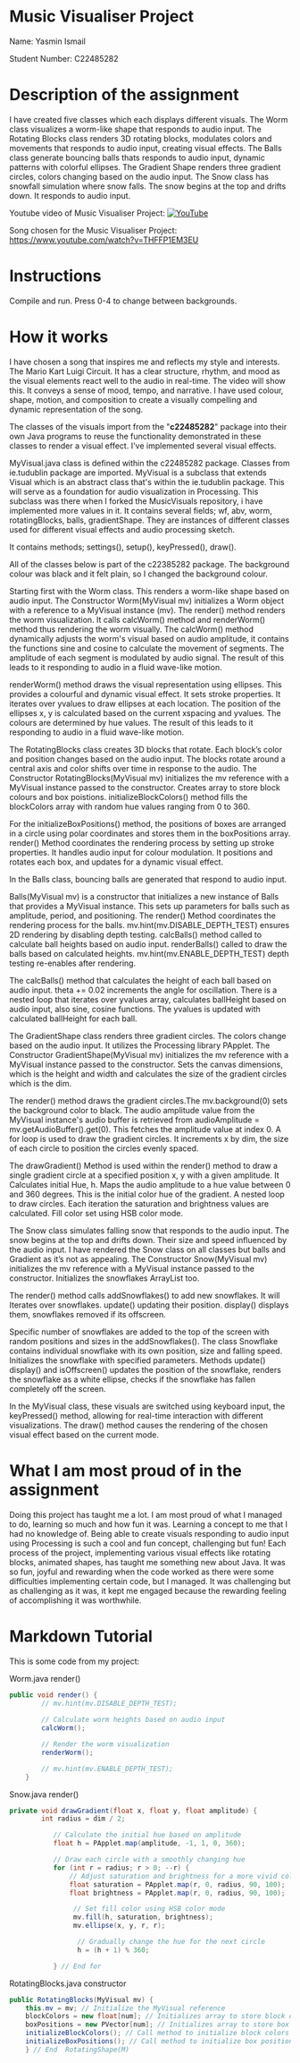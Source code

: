 # Music Visualiser Project

Name: Yasmin Ismail

Student Number: C22485282

# Description of the assignment
I have created five classes which each displays different visuals. The Worm class visualizes  a worm-like shape that responds to audio input. The Rotating Blocks class renders 3D rotating blocks, modulates  colors and movements that responds to audio input, creating visual effects. The Balls class generate bouncing balls thats responds to audio input, dynamic patterns with colorful ellipses. The Gradient Shape renders three gradient circles, colors changing based on the audio input. The Snow class has snowfall simulation where snow falls. The snow begins at the top and drifts down. It responds to audio input.

Youtube video of  Music Visualiser Project: [![YouTube](http://img.youtube.com/vi/PFwGrX_GDFs/0.jpg)](https://www.youtube.com/watch?v=PFwGrX_GDFs)



Song chosen for the Music Visualiser Project: https://www.youtube.com/watch?v=THFFP1EM3EU

# Instructions
Compile and run. 
Press 0-4 to change between backgrounds. 


# How it works

I have chosen a song that inspires me and reflects my style and interests. The Mario Kart Luigi Circuit. It has a clear structure, rhythm, and mood as the visual elements react well to the audio in real-time. The video will show this. It conveys a sense of mood, tempo, and narrative. I have used colour, shape, motion, and composition to create a visually compelling and dynamic representation of the song. 
 
The classes of the visuals import from the "**c22485282**" package into their own Java programs to reuse the functionality demonstrated in these classes to render a visual effect. 
I've implemented several visual effects.  

MyVisual.java class is defined within the c22485282 package. Classes from ie.tudublin package are imported. MyVisual is a subclass that extends Visual which is an abstract class that's within the ie.tudublin package. This will serve as a foundation for audio visualization in Processing. This subclass was there when I forked the MusicVisuals repository, i have implemented more values in it. It contains several fields; wf, abv, worm, rotatingBlocks, balls, gradientShape. They are instances of different classes used for different visual effects and audio processing sketch.  

It contains methods; settings(), setup(), keyPressed(), draw(). 

All of the classes below is part of the c22385282 package.  The background colour was black and it felt plain, so I changed the background colour.

Starting first with the Worm class. This renders a worm-like shape based on audio input. The Constructor Worm(MyVisual mv) initializes a Worm object with a reference to a MyVisual instance (mv). 
The render() method renders the worm visualization. It calls calcWorm() method and renderWorm() method thus rendering the worm visually. The calcWorm() method dynamically adjusts the worm's visual based on audio amplitude, it contains the functions sine and cosine to calculate the movement of segments. The amplitude of each segment is modulated by audio signal. The result of this leads to it responding to audio in a fluid wave-like motion. 

renderWorm() method draws the visual representation using ellipses. This provides a colourful and dynamic visual effect. It sets stroke properties. It iterates over yvalues to draw ellipses at each location. The position of the ellipses x, y is calculated based on the current xspacing and yvalues. The colours are determined by hue values. The result of this leads to it responding to audio in a fluid wave-like motion.

The RotatingBlocks  class creates 3D blocks that rotate. Each block’s color and position changes based on the audio input. The blocks rotate around a central axis and color shifts over time in response to the audio. 
The Constructor RotatingBlocks(MyVisual mv) initializes the mv reference with a MyVisual instance passed to the constructor. Creates array to store block colours and box poistions. initializeBlockColors() method fills the blockColors array with random hue values ranging from 0 to 360. 

For the initializeBoxPositions() method, the positions of boxes are arranged in a circle using polar coordinates and stores them in the boxPositions array. render() Method coordinates the rendering process by setting up stroke properties. It handles audio input for colour modulation. It positions and rotates each box, and updates for a dynamic visual effect. 

In the Balls class, bouncing balls are generated that respond to audio input. 

Balls(MyVisual mv) is a constructor that initializes a new instance of Balls that provides a MyVisual instance. This sets up parameters for balls such as amplitude, period, and positioning. 
The render() Method coordinates the rendering process for the balls. mv.hint(mv.DISABLE_DEPTH_TEST) ensures 2D rendering by disabling depth testing. calcBalls() method called to calculate ball heights based on audio input. renderBalls() called to draw the balls based on calculated heights. mv.hint(mv.ENABLE_DEPTH_TEST) depth testing re-enables after rendering.

The calcBalls() method that calculates the height of each ball based on audio input. theta += 0.02 increments the angle for oscillation. There is a nested loop that iterates over yvalues array, calculates ballHeight based on audio input, also sine, cosine functions. The yvalues is updated with calculated ballHeight for each ball.

The GradientShape class renders three gradient circles. The colors change based on the audio input. It utilizes the Processing library PApplet. The Constructor GradientShape(MyVisual mv) initializes the mv reference with a MyVisual instance passed to the constructor. Sets the canvas dimensions, which is the height and width and calculates the size of the gradient circles which is the dim.

The render() method draws the gradient circles.The mv.background(0) sets the background color to black. The audio amplitude value from the MyVisual instance's audio buffer is retrieved from audioAmplitude = mv.getAudioBuffer().get(0). This fetches the amplitude value at index 0. A for loop is used to draw the gradient circles. It  increments x by dim, the size of each circle to position the circles evenly spaced.

The drawGradient() Method is used within the render() method to draw a single gradient circle at a specified position x, y with a given amplitude. It Calculates initial Hue, h.  Maps the audio amplitude to a hue value between 0 and 360 degrees. This is the initial color hue of the gradient. A nested loop to draw circles. Each iteration the saturation and brightness values are calculated. Fill color set using HSB color mode.


The Snow class simulates falling snow that responds to the audio input. The snow begins at the top and drifts down. Their size and speed influenced by the audio input. I have rendered the Snow class on all classes but balls and Gradient as it’s not as appealing. 
The Constructor Snow(MyVisual mv) initializes the mv reference with a MyVisual instance passed to the constructor. Initializes the snowflakes ArrayList too. 

The render() method calls addSnowflakes() to add new snowflakes. It will Iterates over snowflakes. update() updating their position. display() displays them, snowflakes removed if its offscreen. 


Specific number of snowflakes are added to the top of the screen with random positions and sizes in the addSnowflakes(). The class Snowflake contains individual snowflake with its own position, size  and falling speed. Initializes the snowflake with specified parameters. 
Methods update() display() and isOffscreen() updates the position of the snowflake, renders the snowflake as a white ellipse, checks if the snowflake has fallen completely off the screen.


In the MyVisual class, these visuals are switched using keyboard input, the keyPressed() method, allowing for real-time interaction with different visualizations. The draw() method causes the rendering of the chosen visual effect based on the current mode.  

 



# What I am most proud of in the assignment
Doing this project has taught me a lot. I am most proud of what I managed to do, learning so much and how fun it was. Learning a concept to me that I had no knowledge of. Being able to create visuals responding to audio input using Processing is such a cool and fun concept, challenging but fun! Each process of the project, implementing various visual effects like rotating blocks, animated shapes, has taught me something new about Java. It was so fun, joyful and rewarding when the code worked as there were some difficulties implementing certain code, but I managed. It was challenging but as challenging as it was, it kept me engaged because the rewarding feeling of accomplishing it was worthwhile.  

# Markdown Tutorial



This is some code from my project:

Worm.java render() 
```Java
public void render() {
        // mv.hint(mv.DISABLE_DEPTH_TEST);
      
        // Calculate worm heights based on audio input
        calcWorm();

        // Render the worm visualization
        renderWorm();

        // mv.hint(mv.ENABLE_DEPTH_TEST);
    }
```
Snow.java render()
```Java
private void drawGradient(float x, float y, float amplitude) {
        int radius = dim / 2;

           // Calculate the initial hue based on amplitude
           float h = PApplet.map(amplitude, -1, 1, 0, 360);

           // Draw each circle with a smoothly changing hue
           for (int r = radius; r > 0; --r) {
               // Adjust saturation and brightness for a more vivid color
               float saturation = PApplet.map(r, 0, radius, 90, 100);
               float brightness = PApplet.map(r, 0, radius, 90, 100);

                // Set fill color using HSB color mode
                mv.fill(h, saturation, brightness);
                mv.ellipse(x, y, r, r);

                 // Gradually change the hue for the next circle
                 h = (h + 1) % 360;

           } // End for
```

RotatingBlocks.java constructor 
```Java
public RotatingBlocks(MyVisual mv) {
    this.mv = mv; // Initialize the MyVisual reference
    blockColors = new float[num]; // Initializes array to store block colors
    boxPositions = new PVector[num]; // Initializes array to store box positions
    initializeBlockColors(); // Call method to initialize block colors
    initializeBoxPositions(); // Call method to initialize box positions
    } // End  RotatingShape(M)

```




